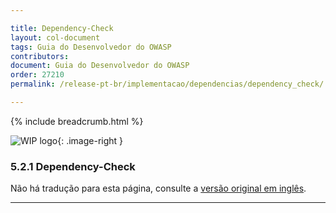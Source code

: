 ```yaml
---

title: Dependency-Check
layout: col-document
tags: Guia do Desenvolvedor do OWASP
contributors:
document: Guia do Desenvolvedor do OWASP
order: 27210
permalink: /release-pt-br/implementacao/dependencias/dependency_check/

---
```


{% include breadcrumb.html %}

<style type="text/css">
.image-right {
  height: 180px;
  display: block;
  margin-left: auto;
  margin-right: auto;
  float: right;
}
</style>

![WIP logo](../../../assets/images/dg_wip.png "Trabalho em andamento"){: .image-right }

### 5.2.1 Dependency-Check

Não há tradução para esta página, consulte a [versão original em inglês][release070201].

----

[release070201]: https://github.com/OWASP/www-project-developer-guide/blob/main/draft/07-implementation/02-dependencies/01-dependency-check.md
